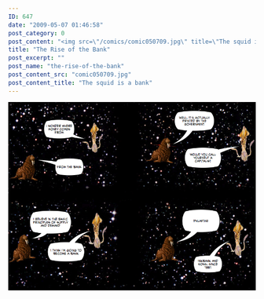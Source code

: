 ```yaml
---
ID: 647
date: "2009-05-07 01:46:58"
post_category: 0
post_content: "<img src=\"/comics/comic050709.jpg\" title=\"The squid is a bank\" />"
title: "The Rise of the Bank"
post_excerpt: ""
post_name: "the-rise-of-the-bank"
post_content_src: "comic050709.jpg"
post_content_title: "The squid is a bank"
---
```



[![The squid is a bank](/comics-hi-res/comic050709.jpg)](/comics-hi-res/comic050709.jpg)
